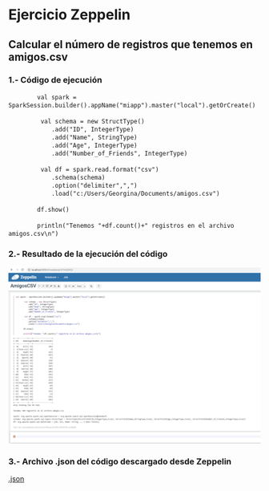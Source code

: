 # Ejercicio Zeppelin

## Calcular el número de registros que tenemos en amigos.csv

### 1.- Código de ejecución

```
        val spark = SparkSession.builder().appName("miapp").master("local").getOrCreate()
         
         val schema = new StructType()
            .add("ID", IntegerType)
            .add("Name", StringType)
            .add("Age", IntegerType)
            .add("Number_of_Friends", IntegerType)
        
         val df = spark.read.format("csv")
            .schema(schema)
            .option("delimiter",",")
            .load("c:/Users/Georgina/Documents/amigos.csv")
        
        df.show()
        
        println("Tenemos "+df.count()+" registros en el archivo amigos.csv\n")
```
### 2.- Resultado de la ejecución del código

![pantallazo del resultado](imagenes/ejecucion.png)

### 3.- Archivo .json del código descargado desde Zeppelin
[.json](https://github.com/enkhara/Processing/blob/master/documentacion/AmigosCSV%20.json)

